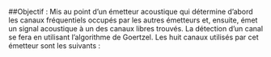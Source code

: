 ##Objectif : 
Mis au point d’un émetteur acoustique qui détermine d’abord les canaux fréquentiels occupés par les autres émetteurs et, ensuite, émet un signal acoustique à un des canaux libres trouvés. La détection d’un canal se fera en utilisant l’algorithme de Goertzel. Les huit canaux utilisés par cet émetteur sont les suivants :
